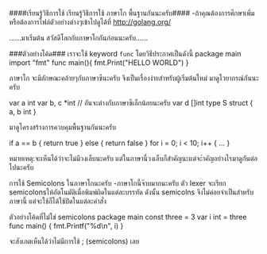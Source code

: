####เรียนรู้วิธีการใช้ เรียนรู้วิธีการใช้ ภาษาโก พื้นฐานกันนะครับ####
-ถ้าคุณต้องการศึกษาเพิ่มหรือต้องการไฟล์ตัวอย่างต่างๆเข้าไปดูได้ที่ http://golang.org/

......มาเริ่มต้น สวัสดีโลกกับภาษาโกกันก่อนนะครับ......

###ตัวอย่างโค้ด###
เราจะใช้ keyword `func` โดยวิธีประกาศเป็นดังนี้
package main
import "fmt"
func main(){
        fmt.Print("HELLO WORLD")
}

ภาษาโก จะมีลักษณะคล้ายๆกับภาษาซีนะครับ จึงเป็นเรื่องง่ายสำหรับผู้เริ่มต้นใหม่
มาดูไวยากรณ์กันนะครับ

var a int
var b, c *int // อันจะต่างกับภาษาซีเล็กน้อยนะครับ
var d []int
type S struct { a, b int }

มาดูโครงสร้างการควบคุมพื้นฐานกันนะครับ

if a == b { return true } else { return false }
for i = 0; i < 10; i++ { ... }

หมายเหตุ:จะเห็นได้ว่าจะไม่มีวงเล็บนะครับ แต่ในภาษานี้วงเล็บก็สำคัญนะแต่จะำคัญอย่างไรมาดูกันต่อไปนะครับ

การใช้ Semicolons ในภาษาโกนะครับ
-ภาษาโกนี้จ๊าบมากนะครับ ตัว lexer จะเรียก semicolonsให้อัตโนมัติเมื่อพิมพ์ผิดในแต่ละบรรทัด ดังนั้น semicolns จึงไม่ค่อยจำเป็นสำหรับภาษานี้ แต่จะใช้ก็ได้ใช้ปิดในแต่ละคำสั่ง

ตัวอย่างโค้ดที่ไม่ใช่ semicolons
package main
const three = 3
var i int = three
func main() { fmt.Printf("%d\n", i) }

จะสังเกตเห็นได้ว่าไม่มีการใช้ ; (semicolons) เลย





















